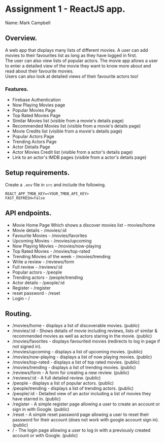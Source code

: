 # Assignment 1 - ReactJS app.

Name: Mark Campbell

## Overview.

A web app that displays many lists of different movies. A user can add movies to their favourites list as long as they have logged in first.<br>
The user can also view lists of popular actors. The movie app allows a user to enter a detailed view of the movie they want to know more about and read about their favourite movies.<br>
Users can also look at detailed views of their favourite actors too!

### Features.

+ Firebase Authentication
+ Now Playing Movies page
+ Popular Movies Page
+ Top Rated Movies Page
+ Similar Movies list (visible from a movie's details page)
+ Recommended Movies list (visible from a movie's details page)
+ Movie Credits list (visible from a movie's details page)
+ Popular Actors Page
+ Trending Actors Page
+ Actor Details Page 
+ Actor Movies Credit list (visible from a actor's details page)
+ Link to an actor's IMDB pages (visible from a actor's details page)

## Setup requirements.

Create a `.env` file in `src` and include the following.
```
REACT_APP_TMDB_KEY=<YOUR_TMDB_API_KEY>
FAST_REFRESH=false
```

## API endpoints.

+ Movie Home Page Which shows a discover movies list - movies/home
+ Movie details - /movies/:id
+ Favourite Movies - /movies/favorites
+ Upcoming Movies - /movies/upcoming
+ Now Playing Movies - /movies/now-playing
+ Top Rated Movies - /movies/top-rated
+ Trending Movies of the week - /movies/trending
+ Write a review - /reviews/form
+ Full review - /reviews/:id
+ Popular actors - /people
+ Trending actors - /people/trending
+ Actor details - /people/:id
+ Register - /register
+ reset password - /reset
+ Login - /

## Routing.

+ /movies/home - displays a list of discoverable movies. (public)
+ /movies/:id - Shows details of movie including reviews, lists of similar & recommended movies as well as actors staring in the movie. (public)
+ /movies/favorites - displays favourited movies (redirects to log in page if not signed in).
+ /movies/upcoming - displays a list of upcoming movies. (public)
+ /movies/now-playing - displays a list of now playing movies. (public)
+ /movies/top-rated - displays a list of top rated movies. (public)
+ /movies/trending - displays a list of trending movies. (public)
+ /reviews/form - A form for creating a new review. (public)
+ /reviews/:id - A full detailed review. (public) 
+ /people - displays a list of popular actors. (public)
+ /people/trending - displays a list of trending actors. (public)
+ /people/:id - Detailed view of an actor including a list of movies they have starred in. (public)
+ /register - A simple register page allowing a user to create an account or sign in with Google. (public)
+ /reset - A simple reset password page allowing a user to reset their password for their account (does not work with google account sign in). (public)
+ / - The login page allowing a user to log in with a previously created account or with Google. (public)




